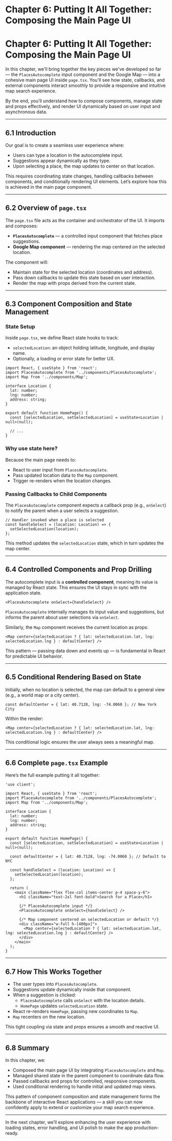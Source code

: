 # Chapter 6: **Putting It All Together: Composing the Main Page UI**  

# Chapter 6: Putting It All Together: Composing the Main Page UI

In this chapter, we'll bring together the key pieces we've developed so far — the `PlacesAutocomplete` input component and the Google Map — into a cohesive main page UI inside `page.tsx`. You'll see how state, callbacks, and external components interact smoothly to provide a responsive and intuitive map search experience.

By the end, you’ll understand how to compose components, manage state and props effectively, and render UI dynamically based on user input and asynchronous data.

---

## 6.1 Introduction

Our goal is to create a seamless user experience where:

- Users can type a location in the autocomplete input.
- Suggestions appear dynamically as they type.
- Upon selecting a place, the map updates to center on that location.

This requires coordinating state changes, handling callbacks between components, and conditionally rendering UI elements. Let’s explore how this is achieved in the main page component.

---

## 6.2 Overview of `page.tsx`

The `page.tsx` file acts as the container and orchestrator of the UI. It imports and composes:

- **`PlacesAutocomplete`** — a controlled input component that fetches place suggestions.
- **Google Map component** — rendering the map centered on the selected location.

The component will:

- Maintain state for the selected location (coordinates and address).
- Pass down callbacks to update this state based on user interaction.
- Render the map with props derived from the current state.

---

## 6.3 Component Composition and State Management

### State Setup

Inside `page.tsx`, we define React state hooks to track:

- `selectedLocation`: an object holding latitude, longitude, and display name.
- Optionally, a loading or error state for better UX.

```tsx
import React, { useState } from 'react';
import PlacesAutocomplete from '../components/PlacesAutocomplete';
import Map from '../components/Map';

interface Location {
  lat: number;
  lng: number;
  address: string;
}

export default function HomePage() {
  const [selectedLocation, setSelectedLocation] = useState<Location | null>(null);

  // ...
}
```

### Why use state here?

Because the main page needs to:

- React to user input from `PlacesAutocomplete`.
- Pass updated location data to the `Map` component.
- Trigger re-renders when the location changes.

### Passing Callbacks to Child Components

The `PlacesAutocomplete` component expects a callback prop (e.g., `onSelect`) to notify the parent when a user selects a suggestion.

```tsx
// Handler invoked when a place is selected
const handleSelect = (location: Location) => {
  setSelectedLocation(location);
};
```

This method updates the `selectedLocation` state, which in turn updates the map center.

---

## 6.4 Controlled Components and Prop Drilling

The autocomplete input is a **controlled component**, meaning its value is managed by React state. This ensures the UI stays in sync with the application state.

```tsx
<PlacesAutocomplete onSelect={handleSelect} />
```

`PlacesAutocomplete` internally manages its input value and suggestions, but informs the parent about user selections via `onSelect`.

Similarly, the `Map` component receives the current location as props:

```tsx
<Map center={selectedLocation ? { lat: selectedLocation.lat, lng: selectedLocation.lng } : defaultCenter} />
```

This pattern — passing data down and events up — is fundamental in React for predictable UI behavior.

---

## 6.5 Conditional Rendering Based on State

Initially, when no location is selected, the map can default to a general view (e.g., a world map or a city center).

```tsx
const defaultCenter = { lat: 40.7128, lng: -74.0060 }; // New York City
```

Within the render:

```tsx
<Map center={selectedLocation ? { lat: selectedLocation.lat, lng: selectedLocation.lng } : defaultCenter} />
```

This conditional logic ensures the user always sees a meaningful map.

---

## 6.6 Complete `page.tsx` Example

Here’s the full example putting it all together:

```tsx
'use client';

import React, { useState } from 'react';
import PlacesAutocomplete from '../components/PlacesAutocomplete';
import Map from '../components/Map';

interface Location {
  lat: number;
  lng: number;
  address: string;
}

export default function HomePage() {
  const [selectedLocation, setSelectedLocation] = useState<Location | null>(null);

  const defaultCenter = { lat: 40.7128, lng: -74.0060 }; // Default to NYC

  const handleSelect = (location: Location) => {
    setSelectedLocation(location);
  };

  return (
    <main className="flex flex-col items-center p-4 space-y-6">
      <h1 className="text-2xl font-bold">Search for a Place</h1>

      {/* PlacesAutocomplete input */}
      <PlacesAutocomplete onSelect={handleSelect} />

      {/* Map component centered on selectedLocation or default */}
      <div className="w-full h-[400px]">
        <Map center={selectedLocation ? { lat: selectedLocation.lat, lng: selectedLocation.lng } : defaultCenter} />
      </div>
    </main>
  );
}
```

---

## 6.7 How This Works Together

- The user types into `PlacesAutocomplete`.
- Suggestions update dynamically inside that component.
- When a suggestion is clicked:
  - `PlacesAutocomplete` calls `onSelect` with the location details.
  - `HomePage` updates `selectedLocation` state.
- React re-renders `HomePage`, passing new coordinates to `Map`.
- `Map` recenters on the new location.

This tight coupling via state and props ensures a smooth and reactive UI.

---

## 6.8 Summary

In this chapter, we:

- Composed the main page UI by integrating `PlacesAutocomplete` and `Map`.
- Managed shared state in the parent component to coordinate data flow.
- Passed callbacks and props for controlled, responsive components.
- Used conditional rendering to handle initial and updated map views.

This pattern of component composition and state management forms the backbone of interactive React applications — a skill you can now confidently apply to extend or customize your map search experience.

---

In the next chapter, we’ll explore enhancing the user experience with loading states, error handling, and UI polish to make the app production-ready.